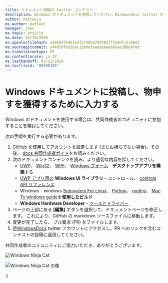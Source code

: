 ```yaml
---
title: ドキュメント投稿の twitter コンテスト
description: Windows のドキュメントを参照してください。Windowsdocs twitter のコンテストに返信し、物申す raffle に追加します。
author: mattwojo
ms.author: mattwoj
manager: jken
ms.topic: article
ms.date: 03/19/2020
ms.openlocfilehash: ae86947b461e3fb748b67043827ffeebfc5cb0d2
ms.sourcegitcommit: af4050f69168c15b0afaaa8eea66a5ee38b88fed
ms.translationtype: MT
ms.contentlocale: ja-JP
ms.lasthandoff: 03/21/2020
ms.locfileid: "80108105"
---
```

# <a name="contribute-to-windows-docs-and-be-entered-to-win-some-swag"></a>Windows ドキュメントに投稿し、物申すを獲得するために入力する

Windows のドキュメントを使用する場合は、共同作成者のコミュニティに参加することを検討してください。

次の手順を実行する必要があります。

1. [GitHub を使用](https://github.com/join)してアカウントを設定します (まだお持ちでない場合)。その後、 [docs 共同作成者ガイド](https://docs.microsoft.com/contribute/)をお読みください。
2. 次のドキュメントコンテンツを読み、より適切な内容を探してください。
    - [UWP](https://docs.microsoft.com/windows/uwp/)、 [Win32](https://docs.microsoft.com/windows/win32/)、 [WPF](https://docs.microsoft.com/dotnet/framework/wpf/)、 [Windows フォーム](https://docs.microsoft.com/dotnet/framework/winforms/) - **デスクトップアプリを構築**する
    - [UWP アプリ用の](https://docs.microsoft.com/windows/uwp/design/controls-and-patterns/) **Windows UI ライブラリ** - コントロール、 [controls API リファレンス](https://docs.microsoft.com/uwp/api/microsoft.ui.xaml.controls?view=winui-2.3)
    - Windows - windows [Subsystem For Linux](https://docs.microsoft.com/windows/wsl/about)、 [Python](https://docs.microsoft.com/windows/python/)、 [nodejs](https://docs.microsoft.com/windows/nodejs/)、 [Mac To windows guide](https://docs.microsoft.com/windows/dev-environment/mac-to-windows)を**使用したビルド**
    - **Windows Hardware Developer** - [ツールとドライバー](https://docs.microsoft.com/windows-hardware/drivers/)
3. ページの上部にある **[編集]** ボタンを選択して、ドキュメントページを修正します。 これにより、GitHub の markdown ソースファイルに移動します。
4. 変更が完了したら、 プル要求 (PR) をファイルします。
5. [@WindowsDocs](https://twitter.com/WindowsDocs) twitter アカウントにアクセスし、PR へのリンクを含むコンテストの投稿に返信してください。

共同作成者のコミュニティにご協力いただき、ありがとうございます。

![Windows Ninja Cat](images/ninjacat-emoji.png)

![Windows Ninja Cat の像](images/ninjacat-statue.png)

:)
